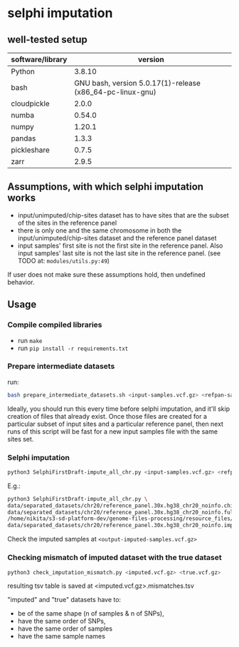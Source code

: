 # selphi imputation

## well-tested setup

software/library | version
--- | --- 
Python | 3.8.10
bash | GNU bash, version 5.0.17(1)-release (x86_64-pc-linux-gnu)
cloudpickle | 2.0.0
numba | 0.54.0
numpy | 1.20.1
pandas | 1.3.3
pickleshare | 0.7.5
zarr | 2.9.5

## Assumptions, with which selphi imputation works
 - input/unimputed/chip-sites dataset has to have sites that are the subset of the sites in the reference panel
 - there is only one and the same chromosome in both the input/unimputed/chip-sites dataset and the reference panel dataset
 - input samples' first site is not the first site in the reference panel. Also input samples' last site is not the last site in the reference panel. (see TODO at: `modules/utils.py:49`)

If user does not make sure these assumptions hold, then undefined behavior.


## Usage

### Compile compiled libraries

 - run `make`
 - run `pip install -r requirements.txt`

### Prepare intermediate datasets
run:
```bash
bash prepare_intermediate_datasets.sh <input-samples.vcf.gz> <refpan-samples.vcf.gz>
```

Ideally, you should run this every time before selphi imputation, and it'll skip creation of files that already exist. Once those files are created for a particular subset of input sites and a particular reference panel, then next runs of this script will be fast for a new input samples file with the same sites set.

### Selphi imputation
```bash
python3 SelphiFirstDraft-impute_all_chr.py <input-samples.vcf.gz> <refpan-samples.vcf.gz> <genetic-map-in-plink-format.map> <output-imputed-samples.vcf> <n-cores>
```

E.g.:
```bash
python3 SelphiFirstDraft-impute_all_chr.py \
data/separated_datasets/chr20/reference_panel.30x.hg38_chr20_noinfo.chipsites-292-input-samples.vcf.gz\
data/separated_datasets/chr20/reference_panel.30x.hg38_chr20_noinfo.fullseq-2910-refpan-samples.vcf.gz \
/home/nikita/s3-sd-platform-dev/genome-files-processing/resource_files/b38.map/plink.chr20.GRCh38.map \
data/separated_datasets/chr20/reference_panel.30x.hg38_chr20_noinfo.imputed-292-input-samples_NEW.vcf.gz 8
```

Check the imputed samples at `<output-imputed-samples.vcf.gz>`


### Checking mismatch of imputed dataset with the true dataset
```bash
python3 check_imputation_mismatch.py <imputed.vcf.gz> <true.vcf.gz>
```

resulting tsv table is saved at <imputed.vcf.gz>.mismatches.tsv

"imputed" and "true" datasets have to:
 - be of the same shape (n of samples & n of SNPs), 
 - have the same order of SNPs,
 - have the same order of samples
 - have the same sample names


